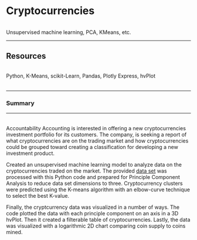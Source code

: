 # Cryptocurrencies
######  
Unsupervised machine learning, PCA, KMeans, etc.

---

###
Resources
---  
######   
Python, K-Means, scikit-Learn, Pandas, Plotly Express, hvPlot 
######  

---
### Summary
---
######

Accountability Accounting is interested in offering a new cryptocurrencies investment portfolio for its customers. The company, is seeking a report of what cryptocurrencies are on the trading market and how cryptocurrencies could be grouped toward creating a classification for developing a new investment product.

Created an unsupervised machine learning model to analyze data on the cryptocurrencies traded on the market.  The provided [data set](https://min-api.cryptocompare.com/data/all/coinlist) was processed with this Python code and prepared for Principle Component Analysis to reduce data set dimensions to three.  Cryptocurrency clusters were predicted using the K-means algorithm with an elbow-curve technique to select the best K-value.

Finally, the cryptcurrency data was visualized in a number of ways.  The code plotted the data with each principle component on an axis in a 3D hvPlot.  Then it created a filterable table of cryptocurrencies.  Lastly, the data was visualized with a logarithmic 2D chart comparing coin supply to coins mined.
